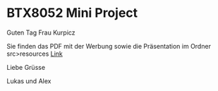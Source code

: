 # BTX8052 Mini Project

Guten Tag Frau Kurpicz

Sie finden das PDF mit der Werbung sowie die Präsentation im Ordner src>resources [Link](https://gitlab.ti.bfh.ch/jimen1/btx8052-mini-project/tree/master/src/resources)

Liebe Grüsse

Lukas und Alex
